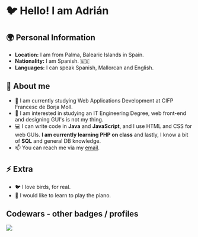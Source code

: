 # 🐦 Hello! I am Adrián


## 🌍 Personal Information
- **Location:** I am from Palma, Balearic Islands in Spain.
- **Nationality:** I am Spanish. 🇪🇸
- **Languages:** I can speak Spanish, Mallorcan and English.

## 🔎 About me
- 🔭 I am currently studying Web Applications Development at CIFP Francesc de Borja Moll.
- 🌱 I am interested in studying an IT Engineering Degree, web front-end and designing GUI's is not my thing.
- 💻 I can write code in **Java** and **JavaScript**, and I use HTML and CSS for web GUIs. **I am currently learning PHP on class** and lastly, I know a bit of **SQL** and general DB knowledge.
- 📫 You can reach me via my [email](mailto:adriancalagamba@gmail.com).

## ⚡ Extra
- 🐦 I love birds, for real.
- 📀 I would like to learn to play the piano.

## Codewars - other badges / profiles
[![](https://www.codewars.com/users/adrigarcia75/badges/large)](https://www.codewars.com/users/adrigarcia75)
